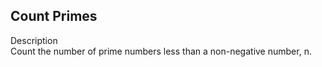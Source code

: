 Count Primes
---
Description<br/>
Count the number of prime numbers less than a non-negative number, n.

